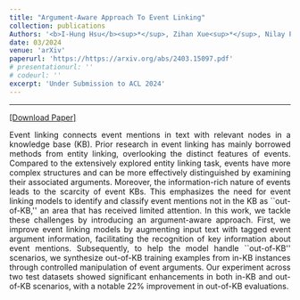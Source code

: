 ```yaml
---
title: "Argument-Aware Approach To Event Linking"
collection: publications
Authors: '<b>I-Hung Hsu</b><sup>*</sup>, Zihan Xue<sup>*</sup>, Nilay Pochh, Sahil Bansal, Premkumar Natarajan, Jayanth Srinivasa, Nanyun Peng.'
date: 03/2024
venue: 'arXiv'
paperurl: 'https://https://arxiv.org/abs/2403.15097.pdf'
# presentationurl: ''
# codeurl: ''
excerpt: 'Under Submission to ACL 2024'
---
```

---
<a href='https://https://arxiv.org/abs/2403.15097.pdf' target="_blank">[Download Paper]</a>

<p align="justify">
Event linking connects event mentions in text with relevant nodes in a knowledge base (KB). Prior research in event linking has mainly borrowed methods from entity linking, overlooking the distinct features of events. Compared to the extensively explored entity linking task, events have more complex structures and can be more effectively distinguished by examining their associated arguments. Moreover, the information-rich nature of events leads to the scarcity of event KBs. This emphasizes the need for event linking models to identify and classify event mentions not in the KB as ``out-of-KB,'' an area that has received limited attention. In this work, we tackle these challenges by introducing an argument-aware approach. First, we improve event linking models by augmenting input text with tagged event argument information, facilitating the recognition of key information about event mentions. Subsequently, to help the model handle ``out-of-KB'' scenarios, we synthesize out-of-KB training examples from in-KB instances through controlled manipulation of event arguments. Our experiment across two test datasets showed significant enhancements in both in-KB and out-of-KB scenarios, with a notable 22% improvement in out-of-KB evaluations.
</p>